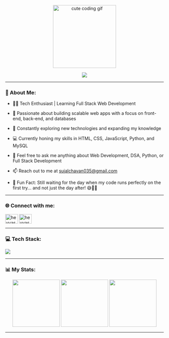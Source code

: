 <p align="center">
  <img src="https://camo.githubusercontent.com/9939f57a40461f1f7d5ee9c81e8f4634eb6a9339f5a3ced15f2ce471bb18b49b/68747470733a2f2f6d656469612e67697068792e636f6d2f6d656469612f4d3967624264396e6244724f5475314d71782f67697068792e676966" width="200" alt="cute coding gif" />
</p>

<p align="center">
  <img src="https://readme-typing-svg.demolab.com/?lines=Hey%20there,%20I'm%20Sujal!;Welcome%20to%20my%20GitHub%20profile;&center=true&width=500&height=50&color=FFA500">
</p>

---
### 🤔 About Me:
- 👨‍💻 Tech Enthusiast | Learning Full Stack Web Development
  
- 🌱 Passionate about building scalable web apps with a focus on front-end, back-end, and databases
  
- 🚀 Constantly exploring new technologies and expanding my knowledge
  
- 💻 Currently honing my skills in HTML, CSS, JavaScript, Python, and MySQL
  
- 💬 Feel free to ask me anything about Web Development, DSA, Python, or Full Stack Development
  
- 📫 Reach out to me at [sujalchavan035@gmail.com](mailto:sujalchavan035@gmail.com)
  
- 🧩 Fun Fact: Still waiting for the day when my code runs perfectly on the first try... and not just the day after! 😅👨‍💻



---

### 🌐 Connect with me:
<a href="https://www.linkedin.com/in/sujal-chavan-b896ab27a/" target="blank"><img align="center" src="https://raw.githubusercontent.com/rahuldkjain/github-profile-readme-generator/master/src/images/icons/Social/linked-in-alt.svg" alt="heyyasshh" height="30" width="40" /></a>
<a href="https://leetcode.com/u/Sujal_Chavan/" target="blank"><img align="center" src="https://raw.githubusercontent.com/rahuldkjain/github-profile-readme-generator/master/src/images/icons/Social/leet-code.svg" alt="heyyasshh" height="30" width="40" /></a>

---

### 💻 Tech Stack:
<img src="https://skillicons.dev/icons?i=html,css,bootstrap,python,mysql,git,github,vscode" />


---

### 📊 My Stats:
<p align="center">
  <img src="https://github-readme-stats.vercel.app/api?username=Sujixz&theme=tokyonight&hide_border=true&title_color=FFA500&text_color=ffffff&icon_color=FFA500&bg_color=000000&count_private=true&show_icons=true" height="150px"/>
  <img src="https://github-readme-streak-stats.herokuapp.com/?user=Sujixz&theme=tokyonight&hide_border=true&background=000000&stroke=FFA500&ring=FFA500&fire=FFA500&currStreakLabel=FFA500&currStreakNum=FFA500" height="150px"/>
  <img src="https://github-readme-stats.vercel.app/api/top-langs/?username=Sujixz&theme=tokyonight&hide_border=true&layout=compact&title_color=FFA500&text_color=ffffff&bg_color=000000" height="150px"/>
</p>

---
